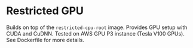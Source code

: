 # Restricted GPU

Builds on top of the `restricted-cpu-root` image. Provides GPU setup with CUDA and CuDNN. Tested on AWS GPU P3 instance (Tesla V100 GPUs). See Dockerfile for more details.